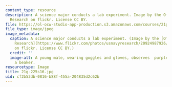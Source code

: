 ```yaml
---
content_type: resource
description: A science major conducts a lab experiment. Image by the Office of Naval
  Research on flickr. License CC BY.
file: https://ol-ocw-studio-app-production.s3.amazonaws.com/courses/21g-225-advanced-workshop-in-writing-for-science-and-engineering-els-spring-2016/cf2b53db0816b88f455a204835d2c62b_21g-225s16.jpg
file_type: image/jpeg
image_metadata:
  caption: A science major conducts a lab experiment. (Image by the [Office of Naval
    Research](https://www.flickr.com/photos/usnavyresearch/20924987926/in/photolist-xT52TU-FhVheA-A8azgy-FkdWxn-Jfctka-F9x44A-Envuxs-HqM7ks-HqM7fs-JcWeZW-ESDVwm-JfcthK-Jfctaa-A9i5kb-ESEnEd-JmRvEx-ESEpdU-JmRvfV-Jfctb2-ESDXiC-HqM7j5-JmRvhP-F9x8d7-FhVmHf-Jfctut-JmRvdF-Jfctgc-Jfcs1g-JiMU9C-FkdZpV-JmRvC8-JmRvya-JmRvsP-HqM76Q-F9xxvq-F9xvEG-ESEhzJ-Fke1oi-JfctsK-Jfct7p-JmRv3v-HqM6Yq-EnvXGh-ESEiMU-ESDX9u-Envwpo-JfctvF-Jfct3g-FkenPV-FhVGpE)
    on flickr. License CC BY.)
  credit: ''
  image-alt: A young male, wearing goggles and gloves, observes  purple liquid in
    a beaker.
resourcetype: Image
title: 21g-225s16.jpg
uid: cf2b53db-0816-b88f-455a-204835d2c62b
---
```

